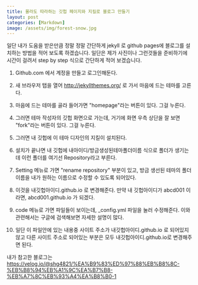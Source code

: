 ```yaml
---
title: 몰라도 따라하는 깃헙 페이지와 지킬로 블로그 만들기
layout: post
categories: [Markdown]
image: /assets/img/forest-snow.jpg
---
```

일단 내가 도움을 받은만큼 정말 정말 간단하게 jekyll 로 github pages에 블로그를 설치하는 방법을 적어 보도록 하겠습니다.
일단은 제가 사진이나 그런것들을 준비하기에 시간이 걸려서 step by step 식으로 간단하게 적어 보겠습니다.

1. Github.com 에서 계정을 만들고 로그인해둔다.

2. 새 브라우저 탭을 열어 http://jekyllthemes.org/ 로 가서 마음에 드는 테마를 고른다.

3. 마음에 드는 테마를 골라 들어가면 "homepage"라는 버튼이 있다. 그걸 누른다.

4. 그러면 테마 작성자의 깃헙 화면으로 가는데, 거기에 화면 우측 상단을 잘 보면 "fork"라는 버튼이 있다. 그걸 누른다.

5. 그러면 내 깃헙에 이 테마 디자인의 지킬이 설치된다.

6. 설치가 끝나면 내 깃헙에 내아이디/방금생성된테마폴더이름 식으로 폴더가 생기는데 이런 폴더를 여기선 Repository라고 부른다.

7. Setting 메뉴로 가면 "rename repository" 부분이 있고, 방금 생선된 테마의 폴더이름을 내가 원하는 이름으로 수정할 수 있도록 되어있다.

8. 이것을 내깃헙아이디.github.io 로 변경해준다.  만약 내 깃헙아이디가 abcd001 이라면, abcd001.github.io 가 되겠다.

9. code 메뉴로 가면 파일들이 보이는데, _config.yml 파일을 눌러 수정해준다. 이와 관련해서는 구글에 검색해보면 자세한 설명이 많다.

10. 일단 이 파일안에 있는 내용중 사이트 주소가 내깃헙아이디.github.io 로 되어있지않고 다른 사이트 주소로 되어있는 부분은 모두 내깃헙아이디.github.io로 변경해주면 된다.

내가 참고한 블로그는 https://velog.io/@shg4821/%EA%B9%83%ED%97%88%EB%B8%8C-%EB%B8%94%EB%A1%9C%EA%B7%B8-%EB%A7%8C%EB%93%A4%EA%B8%B0-1
